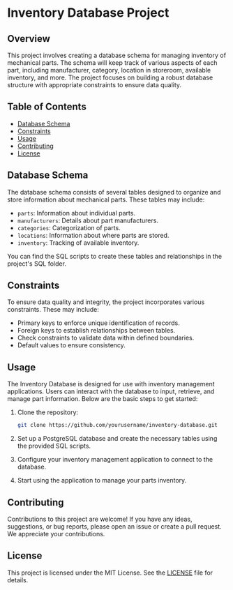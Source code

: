 # Inventory Database Project

## Overview

This project involves creating a database schema for managing inventory of mechanical parts. The schema will keep track of various aspects of each part, including manufacturer, category, location in storeroom, available inventory, and more. The project focuses on building a robust database structure with appropriate constraints to ensure data quality.

## Table of Contents

- [Database Schema](#database-schema)
- [Constraints](#constraints)
- [Usage](#usage)
- [Contributing](#contributing)
- [License](#license)

## Database Schema

The database schema consists of several tables designed to organize and store information about mechanical parts. These tables may include:

- `parts`: Information about individual parts.
- `manufacturers`: Details about part manufacturers.
- `categories`: Categorization of parts.
- `locations`: Information about where parts are stored.
- `inventory`: Tracking of available inventory.

You can find the SQL scripts to create these tables and relationships in the project's SQL folder.

## Constraints

To ensure data quality and integrity, the project incorporates various constraints. These may include:

- Primary keys to enforce unique identification of records.
- Foreign keys to establish relationships between tables.
- Check constraints to validate data within defined boundaries.
- Default values to ensure consistency.

## Usage

The Inventory Database is designed for use with inventory management applications. Users can interact with the database to input, retrieve, and manage part information. Below are the basic steps to get started:

1. Clone the repository:

   ```bash
   git clone https://github.com/yourusername/inventory-database.git
2. Set up a PostgreSQL database and create the necessary tables using the provided SQL scripts.
3. Configure your inventory management application to connect to the database.
4. Start using the application to manage your parts inventory.

## Contributing

Contributions to this project are welcome! If you have any ideas, suggestions, or bug reports, please open an issue or create a pull request. We appreciate your contributions.

## License

This project is licensed under the MIT License. See the [LICENSE](LICENSE) file for details.
